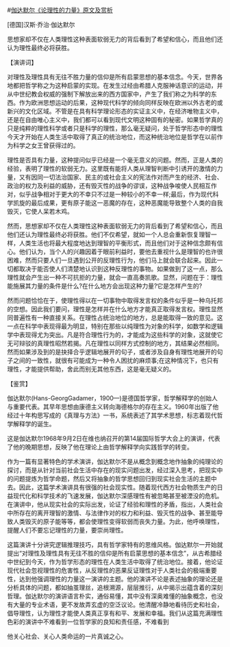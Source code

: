 #[伽达默尔《论理性的力量》原文及赏析](https://www.vrrw.net/wx/14765.html)

[德国]汉斯·乔治·伽达默尔

思想家却不仅在人类理性这种表面软弱无力的背后看到了希望和信心，而且他们还认为理性最终必将获胜。

【演讲词】

对理性及理性具有无往不胜力量的信仰是所有启蒙思想的基本信念。今天，世界各地都把哲学称之为这种启蒙的实现。在发生过经由希腊人克服神话意识的运动，并从中世纪教会权威的强制下解放出来的西方国家中，产生了我们称之为科学的东西。作为欧洲思想运动的后果，这种现代科学的倾向同样反映在欧洲以外古老的或新兴的文化区域。不管是在具有科学理论形态的实证主义中，在经济唯物主义中，还是在自由唯心主义中，我们都可以看到现代文明这种固有的秘密。如果哲学真的只是纯粹的理性科学或者只是科学的理性，那么毫无疑问，处于哲学形态中的理性今天才开始在人类生活中取得了真正的统治地位，而这种统治地位是哲学在以前作为科学之女王曾获得过的。

理性是否具有力量，这种提问似乎已经是一个毫无意义的问题。然而，正是人类的经验，表明了理性的软弱无力。这里既有能将人类从理智判断中引诱开的激情的力量，又有因同一切法治国家、民主的或社会主义的宪法作对而产生的经济、社会、政治的权力及利益的威胁，还有毁灭性的战争的谬误，这种战争唆使人民相互作对，似乎战争相对于更大的不幸只不过是一种较小的不幸一样;最后，作为现代科学凯旋的最后成果，更有原子能这一恶魔的存在，这种恶魔能导致整个人类的自我毁灭，它使人呆若木鸡。

然而，思想家却不仅在人类理性这种表面软弱无力的背后看到了希望和信心，而且他们还认为理性最终必将获胜。他们不仅希望，就如一个人总会重新恢复理智一样，人类生活也将最大程度地达到理智的平衡形式，而且他们对于这种信念颇有信心。他们认为，当个人的兴趣因着于眼前利益时，要他去重视什么是理智的也许很困难，然而只要人们一旦遇到公开的反理性行为，他们马上就会联合起来。因此一切都取决于能否使人们清楚地认识到这种反理性的事物。如果做到了这一点，那么理性就会产生出一种不可抗拒的力量，就会一直高奏凯歌。显然，问题在于：理性能施展其力量的条件是什么?在什么地方会出现这种力量?它是怎样产生的?

然而问题恰恰在于，使理性得以在一切事物中取得发言权的条件似乎是一种乌托邦的空想。因此我们要问，理性是怎样并在什么地方才能真正取得发言权。理性显然同普遍性有一种直接关系。在理性占统治地位的地方，总是能取得一致的意见。这一点在科学中表现得最为明显，特别在那些以纯理性为对象的科学，如数学和逻辑学中表现得尤为突出。凡是符合理性行为的，才能成为这些科学的对象，这就使它无可辩驳的真理性昭然若揭。凡在理性以同样方式控制的地方，其结果必然相同。然而如果涉及到的是抉择合乎逻辑地展开的句子，或者涉及自身有理性地展开的句子之间的一致性，就很有可能成为一种令人困扰的麻烦事;在这种情况下，也只有理性，才能提供帮助，舍此而别无其他东西，这是毫无疑义的。



【鉴赏】

伽达默尔(Hans-GeorgGadamer，1900—)是德国哲学家，哲学解释学的创始人与重要代表。其早年思想由康德主义转向海德格尔的存在主义。1960年出版了他经过十年构思写成的《真理与方法》一书，系统表述了其学术思想，标志着现代哲学解释学的诞生。

这是伽达默尔1968年9月2日在维也纳召开的第14届国际哲学大会上的演讲，代表了他的晚期思想，反映了他在理论上由哲学解释学向实践哲学的转变。

作为一篇有显著特色的学术演讲，伽达默尔不是从概念到概念地作抽象的纯理论的探讨，而是从针对当前社会生活中存在的现实问题出发，经过深入思考，把现实中的问题提炼为哲学命题，然后又将抽象的哲学思想回归到现实社会生活的主题中去。因此，这篇学术演讲具有很强的社会现实性。随着现代西方社会物质生产的日益现代化和科学技术的飞速发展，伽达默尔深感理性有被忽略甚至被湮没的危机。在演讲中，他从现实社会的实际出发，论证了经验和理性的矛盾，指出，人类社会中所存在的离开理智的激情、与法律作对的权力和利益、毁灭性的战争、甚至能导致人类毁灭的原子能等等，都会使理性变得软弱而丧失力量。为此，他呼唤理性，提醒人们不要忘记理性的力量，要崇尚理性。

这篇演讲十分讲究逻辑推理技巧，具有哲学家特有的思维风格。伽达默尔一开始就提出“对理性及理性具有无往不胜的信仰是所有启蒙思想的基本信念”，从古希腊经中世纪到今天，作为哲学形态的理性在人类生活中取得了统治地位。接着，他论证现代社会忽视理性的危害性，从反理性的恶果反证理性对于人类社会的极端重要性，达到他强调理性的力量这一演讲的主题。他的演讲不论是表述抽象的理论还是分析具体的问题，都如抽茧理丝，追根溯源，层层推衍，从中揭示出蕴含着的深刻哲理。伽达默尔的演讲语言朴实，通俗易懂，其中没有深奥难懂的抽象概念，也没有大量的专业术语，更不发故弄玄虚的空泛议论。他清醒冷静地看待历史和社会，倡导理性，认为理性才能使人类真正享有和平、发展和幸福。我们从这篇充满理性色彩的演讲中不难看到一位哲学家的良知和责任感，不难看到

他关心社会、关心人类命运的一片真诚之心。

